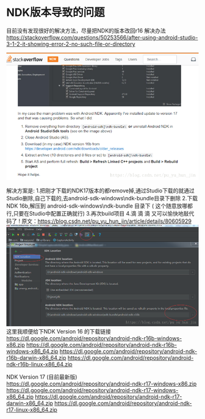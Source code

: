 # NDK版本导致的问题
目前没有发现很好的解决方法，尽量把NDK的版本改回r16
解决办法 https://stackoverflow.com/questions/50253566/after-using-android-studio-3-1-2-it-showing-error-2-no-such-file-or-directory

![](res/NDK版本问题.png)

解决方案是: 
1.把刚才下载的NDK17版本的都remove掉,通过Studio下载的就通过Studio删除,自己下载的,去android-sdk-windows\ndk-bundle目录下删除 
2.下载NDK 16b,解压到 android-sdk-windows\ndk-bundle 目录下 ( 这个随意放哪都行,只要在Studio中配置正确就行) 
3.再次build项目 
4.滴 滴 滴 又可以愉快地敲代码了 ! 
原文：https://blog.csdn.net/pu_yu_hun_jin/article/details/80605929 
![](res/NDK版本问题2.png)
这里我顺便给下NDK Version 16 的下载链接 
https://dl.google.com/android/repository/android-ndk-r16b-windows-x86.zip 
https://dl.google.com/android/repository/android-ndk-r16b-windows-x86_64.zip 
https://dl.google.com/android/repository/android-ndk-r16b-darwin-x86_64.zip 
https://dl.google.com/android/repository/android-ndk-r16b-linux-x86_64.zip

NDK Version 17 (目前最新版) 
https://dl.google.com/android/repository/android-ndk-r17-windows-x86.zip 
https://dl.google.com/android/repository/android-ndk-r17-windows-x86_64.zip 
https://dl.google.com/android/repository/android-ndk-r17-darwin-x86_64.zip 
https://dl.google.com/android/repository/android-ndk-r17-linux-x86_64.zip
